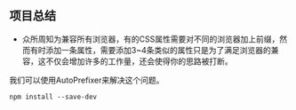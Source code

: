 ## 项目总结

- 众所周知为兼容所有浏览器，有的CSS属性需要对不同的浏览器加上前缀，然而有时添加一条属性，需要添加3~4条类似的属性只是为了满足浏览器的兼容，这不仅会增加许多的工作量，还会使得你的思路被打断。

我们可以使用AutoPrefixer来解决这个问题。
```
npm install --save-dev
```

